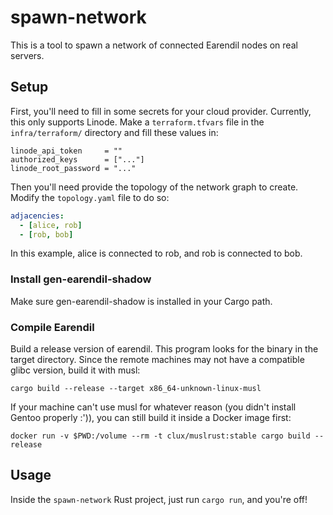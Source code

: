 # spawn-network
This is a tool to spawn a network of connected Earendil nodes on real servers.

## Setup

First, you'll need to fill in some secrets for your cloud provider. Currently, this only supports Linode. Make a `terraform.tfvars` file in the `infra/terraform/` directory and fill these values in:

```
linode_api_token     = ""
authorized_keys      = ["..."]
linode_root_password = "..."
```

Then you'll need provide the topology of the network graph to create. Modify the `topology.yaml` file to do so:
```yaml
adjacencies:
  - [alice, rob]
  - [rob, bob]
```
In this example, alice is connected to rob, and rob is connected to bob.

### Install gen-earendil-shadow
Make sure gen-earendil-shadow is installed in your Cargo path.

### Compile Earendil
Build a release version of earendil. This program looks for the binary in the target directory. Since the remote machines may not have a compatible glibc version, build it with musl:
```shell
cargo build --release --target x86_64-unknown-linux-musl
```

If your machine can't use musl for whatever reason (you didn't install Gentoo properly :')), you can still build it inside a Docker image first:
```shell
docker run -v $PWD:/volume --rm -t clux/muslrust:stable cargo build --release
```

## Usage
Inside the `spawn-network` Rust project, just run `cargo run`, and you're off!






